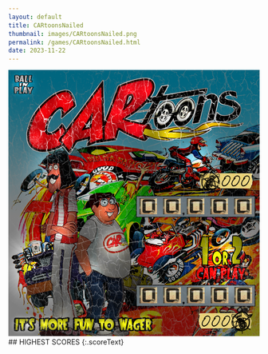 ```yaml
---
layout: default
title: CARtoonsNailed
thumbnail: images/CARtoonsNailed.png
permalink: /games/CARtoonsNailed.html
date: 2023-11-22
---
```


<img src="../images/CARtoonsNailed.png" class="gameThumbnail img-fluid mx-auto align-middle">
## HIGHEST SCORES
{:.scoreText}


